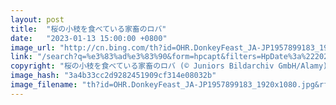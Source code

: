 ```yaml
---
layout: post
title:  "桜の小枝を食べている家畜のロバ"
date:   "2023-01-13 15:00:00 +0800"
image_url: "http://cn.bing.com/th?id=OHR.DonkeyFeast_JA-JP1957899183_1920x1080.jpg&rf=LaDigue_1920x1080.jpg&pid=hp"
link: "/search?q=%e3%83%ad%e3%83%90&form=hpcapt&filters=HpDate%3a%2220230113_1500%22"
copyright: "桜の小枝を食べている家畜のロバ (© Juniors Bildarchiv GmbH/Alamy)"
image_hash: "3a4b33cc2d9282451909cf314e08032b"
image_filename: "th?id=OHR.DonkeyFeast_JA-JP1957899183_1920x1080.jpg&rf=LaDigue_1920x1080.jpg&pid=hp"
---
```


